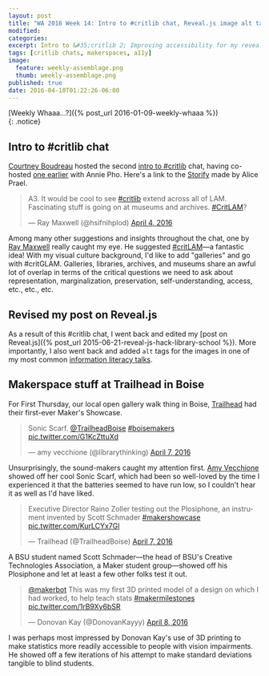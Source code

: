 ```yaml
---
layout: post
title: "WA 2016 Week 14: Intro to #critlib chat, Reveal.js image alt tags"
modified:
categories: 
excerpt: Intro to &#35;critlib 2; Improving accessibility for my reveal.js slides; Maker Showcase sounds and accessible statistics
tags: [critlib chats, makerspaces, a11y]
image:
  feature: weekly-assemblage.png
  thumb: weekly-assemblage.png
published: true
date: 2016-04-10T01:22:26-06:00
---
```

  
[Weekly Whaaa…?]({% post_url 2016-01-09-weekly-whaaa %})  
{: .notice}  

## Intro to #critlib chat  

[Courtney Boudreau](https://about.me/courtums) hosted the second [intro to #critlib]() chat, having co-hosted [one earlier](http://critlib.org/intro-to-critlib-chat-part-1/) with Annie Pho. Here's a link to the [Storify](https://storify.com/AlicePrael/intro-to-critlib-part-2) made by Alice Prael.   

<blockquote class="twitter-tweet" data-lang="en"><p lang="en" dir="ltr">A3. It would be cool to see <a href="https://twitter.com/hashtag/critlib?src=hash">#critlib</a> extend across all of LAM. Fascinating stuff is going on at museums and archives. <a href="https://twitter.com/hashtag/CritLAM?src=hash">#CritLAM</a>?</p>&mdash; Ray Maxwell (@hsifnihplod) <a href="https://twitter.com/hsifnihplod/status/717055960972439553">April 4, 2016</a></blockquote> <script async src="//platform.twitter.com/widgets.js" charset="utf-8"></script>  

Among many other suggestions and insights throughout the chat, one by [Ray Maxwell](https://raymmaxx.wordpress.com) really caught my eye. He suggested [#critLAM](https://twitter.com/hashtag/CritLAM?src=hash)—a fantastic idea! With my visual culture background, I'd like to add "galleries" and go with #critGLAM. Galleries, libraries, archives, and museums share an awful lot of overlap in terms of the critical questions we need to ask about representation, marginalization, preservation, self-understanding, access, etc., etc., etc.  

## Revised my post on Reveal.js  

As a result of this #critlib chat, I went back and edited my [post on Reveal.js]({% post_url 2015-06-21-reveal-js-hack-library-school %}). More importantly, I also went back and added `alt` tags for the images in one of my most common [information literacy talks](http://www.ryanpatrickrandall.com/talks/cwi.html).  

## Makerspace stuff at Trailhead in Boise  

For First Thursday, our local open gallery walk thing in Boise, [Trailhead](https://trailheadboise.org) had their first-ever Maker's Showcase.   

<blockquote class="twitter-tweet" data-lang="en"><p lang="en" dir="ltr">Sonic Scarf. <a href="https://twitter.com/TrailheadBoise">@TrailheadBoise</a> <a href="https://twitter.com/hashtag/boisemakers?src=hash">#boisemakers</a> <a href="https://t.co/G1KcZttuXd">pic.twitter.com/G1KcZttuXd</a></p>&mdash; amy vecchione (@librarythinking) <a href="https://twitter.com/librarythinking/status/718219540036001793">April 7, 2016</a></blockquote> <script async src="//platform.twitter.com/widgets.js" charset="utf-8"></script>  

Unsurprisingly, the sound-makers caught my attention first. [Amy Vecchione]() showed off her cool Sonic Scarf, which had been so well-loved by the time I experienced it that the batteries seemed to have run low, so I couldn't hear it as well as I'd have liked.  

<blockquote class="twitter-tweet" data-lang="en"><p lang="en" dir="ltr">Executive Director Raino Zoller testing out the Plosiphone, an instrument invented by Scott Schmader <a href="https://twitter.com/hashtag/makershowcase?src=hash">#makershowcase</a> <a href="https://t.co/KurLCYx7Gl">pic.twitter.com/KurLCYx7Gl</a></p>&mdash; Trailhead (@TrailheadBoise) <a href="https://twitter.com/TrailheadBoise/status/718218094955610113">April 7, 2016</a></blockquote> <script async src="//platform.twitter.com/widgets.js" charset="utf-8"></script>

A BSU student named Scott Schmader—the head of BSU's Creative Technologies Association, a Maker student group—showed off his Plosiphone and let at least a few other folks test it out.   

<blockquote class="twitter-tweet" data-lang="en"><p lang="en" dir="ltr"><a href="https://twitter.com/makerbot">@makerbot</a> This was my first 3D printed model of a design on which I had worked, to help teach stats <a href="https://twitter.com/hashtag/makermilestones?src=hash">#makermilestones</a> <a href="https://t.co/1rB9Xy6bSR">pic.twitter.com/1rB9Xy6bSR</a></p>&mdash; Donovan Kay (@DonovanKayyy) <a href="https://twitter.com/DonovanKayyy/status/718508778325344256">April 8, 2016</a></blockquote> <script async src="//platform.twitter.com/widgets.js" charset="utf-8"></script>  

I was perhaps most impressed by Donovan Kay's use of 3D printing to make statistics more readily accessible to people with vision impairments. He showed off a few iterations of his attempt to make standard deviations tangible to blind students.  